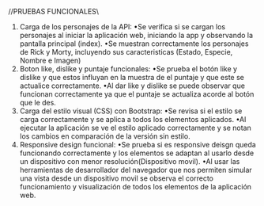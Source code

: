 ﻿//PRUEBAS FUNCIONALES\\
1. Carga de los personajes de la API:
   •Se verifica si se cargan los personajes al iniciar la aplicación web, iniciando la app y observando la pantalla principal (index).
   •Se muestran correctamente los personajes de Rick y Morty, incluyendo sus caracteristicas (Estado, Especie, Nombre e Imagen)
2. Boton like, dislike y puntaje funcionales:
   •Se prueba el botón like y dislike y que estos influyan en la muestra de el puntaje y que este se actualice correctamente.
   •Al dar like y dislike se puede observar que funcionan correctamente ya que el puntaje se actualiza acorde al botón que le des.
3. Carga del estilo visual (CSS) con Bootstrap:
   •Se revisa si el estilo se carga correctamente y se aplica a todos los elementos aplicados. 
   •Al ejecutar la aplicación se ve el estilo aplicado correctamente y se notan los cambios en comparación de la versión sin estilo.
4. Responsive design funcional:
   •Se prueba si es responsive deisgn queda funcionando correctamente y los elementos se adaptan al usarlo desde un dispositivo con menor 
    resolución(Dispositivo movil).
   •Al usar las herramientas de desarrollador del navegador que nos permiten simular una vista desde un dispositivo movil se observa el correcto
    funcionamiento y visualización de todos los elementos de la aplicación web.
